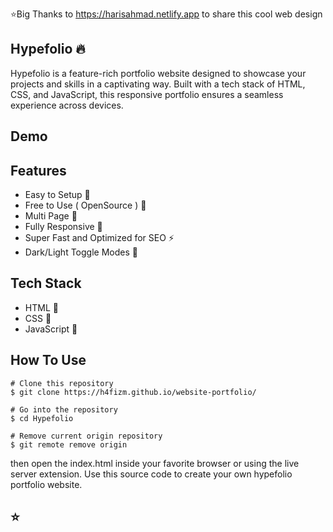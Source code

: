 ⭐Big Thanks to https://harisahmad.netlify.app to share this cool web design 

## Hypefolio 🔥

Hypefolio is a feature-rich portfolio website designed to showcase your projects and skills in a captivating way. Built with a tech stack of HTML, CSS, and JavaScript, this responsive portfolio ensures a seamless experience across devices.
## Demo

## Features

- Easy to Setup 💯
- Free to Use ( OpenSource ) 🥳
- Multi Page 💎
- Fully Responsive 🚀
- Super Fast and Optimized for SEO ⚡
- Dark/Light Toggle Modes 🤘

## Tech Stack

- HTML 🚀
- CSS 🚀
- JavaScript 🚀
## How To Use

```
# Clone this repository
$ git clone https://h4fizm.github.io/website-portfolio/

# Go into the repository
$ cd Hypefolio

# Remove current origin repository
$ git remote remove origin
```
then open the index.html inside your favorite browser or using the live server extension. Use this source code to create your own hypefolio portfolio website.
## ⭐
